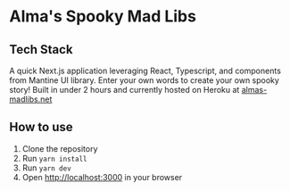 # Alma's Spooky Mad Libs

## Tech Stack
A quick Next.js application leveraging React, Typescript, and components from Mantine UI library. Enter your own words to create your own spooky story! Built in under 2 hours and currently hosted on Heroku at [almas-madlibs.net](http://www.almas-madlibs.net/)

## How to use

1. Clone the repository
2. Run `yarn install`
3. Run `yarn dev`
4. Open [http://localhost:3000](http://localhost:3000) in your browser
